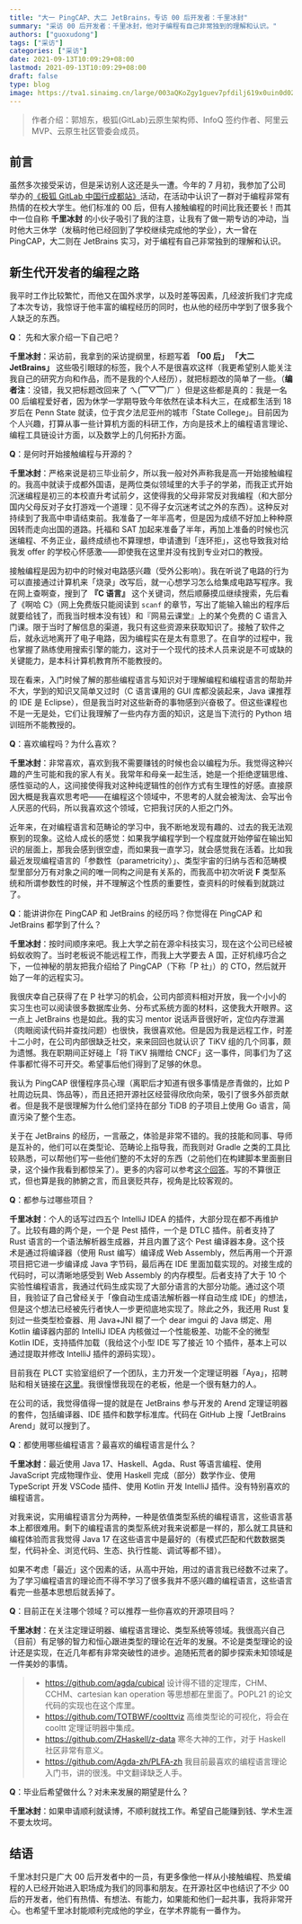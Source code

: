 ```yaml
---
title: "大一 PingCAP、大二 JetBrains，专访 00 后开发者：千里冰封"
summary: "采访 00 后开发者：千里冰封，他对于编程有自己非常独到的理解和认识。"
authors: ["guoxudong"]
tags: ["采访"]
categories: ["采访"]
date: 2021-09-13T10:09:29+08:00
lastmod: 2021-09-13T10:09:29+08:00
draft: false
type: blog
image: https://tva1.sinaimg.cn/large/003aQKoZgy1guev7pfdilj619x0uin0d02.jpg
---
```

> 作者介绍：郭旭东，极狐(GitLab)云原生架构师、InfoQ 签约作者、阿里云 MVP、云原生社区管委会成员。

## 前言

虽然多次接受采访，但是采访别人这还是头一遭。今年的 7 月初，我参加了公司举办的[《极狐 GitLab 中国行成都站》](https://mp.weixin.qq.com/s/U2xiqBxH3kS-PiBp09r2qg)活动，在活动中认识了一群对于编程非常有热情的在校大学生。他们标准的 00 后，但有人接触编程的时间比我还要长！而其中一位自称 **千里冰封** 的小伙子吸引了我的注意，让我有了做一期专访的冲动，当时他大三休学（发稿时他已经回到了学校继续完成他的学业），大一曾在 PingCAP，大二则在 JetBrains 实习，对于编程有自己非常独到的理解和认识。

## 新生代开发者的编程之路

我平时工作比较繁忙，而他又在国外求学，以及时差等因素，几经波折我们才完成了本次专访，我惊讶于他丰富的编程经历的同时，也从他的经历中学到了很多我个人缺乏的东西。

**Q**： 先和大家介绍一下自己吧？

**千里冰封**：采访前，我拿到的采访提纲里，标题写着 **「00 后」** **「大二 JetBrains」** 这些吸引眼球的标签，我个人不是很喜欢这样（我更希望别人能关注我自己的研究方向和作品，而不是我的个人经历），就把标题改的简单了一些。（**编者注**：没错，我又把标题改回来了 ㄟ(▔▽▔)ㄏ ）但是这些都是真的：我是一名 00 后编程爱好者，因为休学一学期导致今年依然在读本科大三，在成都生活到 18 岁后在 Penn State 就读，位于宾夕法尼亚州的城市「State College」。目前因为个人兴趣，打算从事一些计算机方面的科研工作，方向是技术上的编程语言理论、编程工具链设计方面，以及数学上的几何拓扑方面。

**Q**：是何时开始接触编程与开源的？

**千里冰封**：严格来说是初三毕业前夕，所以我一般对外声称我是高一开始接触编程的。我高中就读于成都外国语，是两位类似领域里的大手子的学弟，而我正式开始沉迷编程是初三的本校直升考试前夕，这使得我的父母非常反对我编程（和大部分国内父母反对子女打游戏一个道理：见不得子女沉迷考试之外的东西）。这种反对持续到了我高中申请结束前。我准备了一年半高考，但是因为成绩不好加上种种原因转而走向出国的道路。托福和 SAT 加起来准备了半年，再加上准备的时候也沉迷编程、不务正业，最终成绩也不算理想，申请遭到「连环拒」，这也导致我对给我发 offer 的学校心怀感激——即使我在这里并没有找到专业对口的教授。

接触编程是因为初中的时候对电路感兴趣（受外公影响）。我在听说了电路的行为可以直接通过计算机来「烧录」改写后，就一心想学习怎么给集成电路写程序。我在网上查啊查，搜到了 **『C 语言』** 这个关键词，然后顺藤摸瓜继续搜索，先后看了《啊哈 C》（网上免费版只能阅读到 `scanf` 的章节，写出了能输入输出的程序后就要给钱了，而我当时根本没有钱）和『网易云课堂』上的某个免费的 C 语言入门课。限于当时了解信息的渠道，我只有这些资源来获取知识了。接触了软件之后，就永远地离开了电子电路，因为编程实在是太有意思了。在自学的过程中，我也掌握了熟练使用搜索引擎的能力，这对于一个现代的技术人员来说是不可或缺的关键能力，是本科计算机教育所不能教授的。

现在看来，入门时候了解的那些编程语言与知识对于理解编程和编程语言的帮助并不大，学到的知识又简单又过时（C 语言课用的 GUI 库都没装起来，Java 课推荐的 IDE 是 Eclipse），但是我当时对这些新奇的事物感到兴奋极了。但这些课程也不是一无是处，它们让我理解了一些内存方面的知识，这是当下流行的 Python 培训班所不能教授的。

**Q**：喜欢编程吗？为什么喜欢？

**千里冰封**：非常喜欢，喜欢到我不需要赚钱的时候也会以编程为乐。我觉得这种兴趣的产生可能和我的家人有关。我常年和母亲一起生活，她是一个拒绝逻辑思维、感性驱动的人，这间接使得我对这种纯逻辑性的创作方式有生理性的好感。直接原因大概是我喜欢思考吧——在编程这个领域中，不思考的人就会被淘汰、会写出令人厌恶的代码，所以我喜欢这个领域，它把我讨厌的人拒之门外。

近年来，在对编程语言和范畴论的学习中，我不断地发现有趣的、过去的我无法观察到的现象。这给人成长的感觉：如果我学编程学到一个程度就开始停留在输出知识的层面上，那我会感到很空虚，而如果我一直学习，就会感觉我在活着。比如我最近发现编程语言的「参数性（parametricity）」、类型宇宙的归纳与否和范畴模型里部分万有对象之间的唯一同构之间是有关系的，而我高中初次听说 **F** 类型系统和所谓参数性的时候，并不理解这个性质的重要性，查资料的时候看到就跳过了。

**Q**：能讲讲你在 PingCAP 和 JetBrains 的经历吗？你觉得在 PingCAP 和 JetBrains 都学到了什么？

**千里冰封**：按时间顺序来吧。我上大学之前在源伞科技实习，现在这个公司已经被蚂蚁收购了。当时老板说不能远程工作，而我上大学要去 A 国，正好机缘巧合之下，一位神秘的朋友把我介绍给了 PingCAP（下称「P 社」）的 CTO，然后就开始了一年的远程实习。

我很庆幸自己获得了在 P 社学习的机会，公司内部资料相对开放，我一个小小的实习生也可以阅读很多数据库业务、分布式系统方面的材料，这使我大开眼界。这一点上 JetBrains 也是如此。我的实习 mentor 说话声音很好听，定位内存泄漏（肉眼阅读代码并查找问题）也很快，我很喜欢他。但是因为我是远程工作，时差十二小时，在公司内部很缺乏社交，来来回回也就认识了 TiKV 组的几个同事，颇为遗憾。我在职期间正好碰上「将 TiKV 捐赠给 CNCF」这一事件，同事们为了这件事都忙得不可开交。希望事后他们得到了足够的休息。

我认为 PingCAP 很懂程序员心理（离职后才知道有很多事情是彦青做的，比如 P 社周边玩具、饰品等），而且还把开源社区经营得欣欣向荣，吸引了很多外部贡献者。但是我不是很理解为什么他们坚持在部分 TiDB 的子项目上使用 Go 语言，简直污染了整个生态。

关于在 JetBrains 的经历，一言蔽之，体验是非常不错的。我的技能和同事、导师是互补的，他们可以在类型论、范畴论上指导我，而我则对 Gradle 之类的工具比较熟悉，可以帮他们写一些他们整的不太好的东西（之前他们在构建脚本里面删目录，这个操作我看到都惊呆了）。更多的内容可以参考[这个回答](https://cha.fan/questions/5iFQwprXBAAtgvLkzwbK)。写的不算很正式，但也算是我的肺腑之言，而且褒贬共存，视角是比较客观的。

**Q**：都参与过哪些项目？

**千里冰封**：个人的话写过四五个 IntelliJ IDEA 的插件，大部分现在都不再维护了。比较有趣的两个是，一个是 Pest 插件，一个是 DTLC 插件。前者支持了 Rust 语言的一个语法解析器生成器，并且内置了这个 Pest 编译器本身。这个技术是通过将编译器（使用 Rust 编写）编译成 Web Assembly，然后再用一个开源项目把它进一步编译成 Java 字节码，最后再在 IDE 里面加载实现的。对接生成的代码时，可以清晰地感受到 Web Assembly 的内存模型。后者支持了大于 10 个实验性编程语言，我通过代码生成实现了大部分语言的大部分功能。通过这个项目，我验证了自己曾经关于「像自动生成语法解析器一样自动生成 IDE」的想法，但是这个想法已经被先行者快人一步更彻底地实现了。除此之外，我还用 Rust 复刻过一些类型检查器、用 Java+JNI 糊了一个 dear imgui 的 Java 绑定、用 Kotlin 编译器内部的 IntelliJ IDEA 内核做过一个性能极差、功能不全的微型 Kotlin IDE，支持插件加载（我给这个小型 IDE 写了接近 10 个插件，基本上可以通过提取并修改 IntelliJ 插件的源码实现）。

目前我在 PLCT 实验室组织了一个团队，主力开发一个定理证明器「Aya」，招聘贴和相关链接在[这里](https://github.com/lazyparser/weloveinterns/blob/master/bunbun.md)。我很憧憬我现在的老板，他是一个很有魅力的人。

在公司的话，我觉得值得一提的就是在 JetBrains 参与开发的 Arend 定理证明器的套件，包括编译器、IDE 插件和数学标准库。代码在 GitHub 上搜「JetBrains Arend」就可以搜到了。

**Q**：都使用哪些编程语言？最喜欢的编程语言是什么？

**千里冰封**：最近使用 Java 17、Haskell、Agda、Rust 等语言编程、使用 JavaScript 完成物理作业、使用 Haskell 完成（部分）数学作业、使用 TypeScript 开发 VSCode 插件、使用 Kotlin 开发 IntelliJ 插件。没有特别喜欢的编程语言。

对我来说，实用编程语言分为两种，一种是依值类型系统的编程语言，这些语言基本上都很难用。剩下的编程语言的类型系统对我来说都是一样的，那么就工具链和编程体验而言我觉得 Java 17 在这些语言中是最好的（有模式匹配和代数数据类型，代码补全、浏览代码、生态、执行性能、调试等都不错）。

如果不考虑「最近」这个因素的话，从高中开始，用过的语言我已经数不过来了。为了学习编程语言的理论而不得不学习了很多我并不感兴趣的编程语言，这些语言看完一些基本思想后就丢掉了。

**Q**：目前正在关注哪个领域？可以推荐一些你喜欢的开源项目吗？

**千里冰封**：在关注定理证明器、编程语言理论、类型系统等领域。我很高兴自己（目前）有足够的智力和恒心跟进类型的理论在近年的发展。不论是类型理论的设计还是实现，在近几年都有非常突破性的进步。追随拓荒者的脚步探索未知领域是一件美妙的事情。

  >+ https://github.com/agda/cubical 设计得不错的定理库，CHM、CCHM、cartesian kan operation 等思想都在里面了。POPL21 的论文代码的实现也在这个库里。
  >+ https://github.com/TOTBWF/coolttviz 高维类型论的可视化，将会在 cooltt 定理证明器中集成。
  >+ https://github.com/ZHaskell/z-data 寒冬大神的工作，对于 Haskell 社区非常有意义。
  >+ https://github.com/Agda-zh/PLFA-zh 我目前最喜欢的编程语言理论入门书，讲的很浅。中文翻译缺乏人手。

**Q**：毕业后希望做什么？对未来发展的期望是什么？

**千里冰封**：如果申请顺利就读博，不顺利就找工作。希望自己能赚到钱、学术生涯不要太坎坷。

## 结语

千里冰封只是广大 00 后开发者中的一员，有更多像他一样从小接触编程、热爱编程的人已经开始进入职场成为我们的同事和朋友。在开源社区中也结识了不少 00 后的开发者，他们有热情、有想法、有能力，如果能和他们一起共事，我将非常开心。也希望千里冰封能顺利完成他的学业，在学术界能有一番作为。
